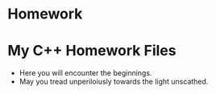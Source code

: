 
# Homework
My C++ Homework Files
========================
- Here you will encounter the beginnings.
- May you tread unperiloiusly towards the light unscathed.
  
